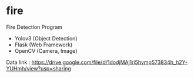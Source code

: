 # fire

Fire Detection Program
 - Yolov3 (Object Detection)
 - Flask (Web Framework)
 - OpenCV (Camera, Image)
 
 Data link : https://drive.google.com/file/d/1dodjMAj1ri5hvmp573834h_h2Y-YUHmh/view?usp=sharing
